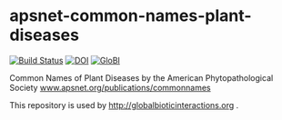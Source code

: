 # apsnet-common-names-plant-diseases
[![Build Status](https://travis-ci.org/globalbioticinteractions/apsnet-common-names-plant-diseases.svg)](https://travis-ci.org/globalbioticinteractions/apsnet-common-names-plant-diseases) [![DOI](https://zenodo.org/badge/64882486.svg)](https://zenodo.org/badge/latestdoi/64882486) [![GloBI](http://api.globalbioticinteractions.org/interaction.svg?accordingTo=globi:globalbioticinteractions/apsnet-common-names-plant-diseases)](http://globalbioticinteractions.org/?accordingTo=globi:globalbioticinteractions/apsnet-common-names-plant-diseases)

Common Names of Plant Diseases by the American Phytopathological Society www.apsnet.org/publications/commonnames

This repository is used by http://globalbioticinteractions.org .
